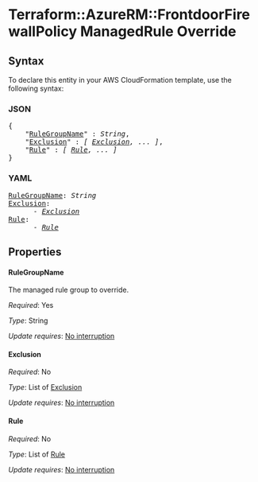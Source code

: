 # Terraform::AzureRM::FrontdoorFirewallPolicy ManagedRule Override

## Syntax

To declare this entity in your AWS CloudFormation template, use the following syntax:

### JSON

<pre>
{
    "<a href="#rulegroupname" title="RuleGroupName">RuleGroupName</a>" : <i>String</i>,
    "<a href="#exclusion" title="Exclusion">Exclusion</a>" : <i>[ <a href="managedrule-override-exclusion.md">Exclusion</a>, ... ]</i>,
    "<a href="#rule" title="Rule">Rule</a>" : <i>[ <a href="managedrule-override-rule.md">Rule</a>, ... ]</i>
}
</pre>

### YAML

<pre>
<a href="#rulegroupname" title="RuleGroupName">RuleGroupName</a>: <i>String</i>
<a href="#exclusion" title="Exclusion">Exclusion</a>: <i>
      - <a href="managedrule-override-exclusion.md">Exclusion</a></i>
<a href="#rule" title="Rule">Rule</a>: <i>
      - <a href="managedrule-override-rule.md">Rule</a></i>
</pre>

## Properties

#### RuleGroupName

The managed rule group to override.

_Required_: Yes

_Type_: String

_Update requires_: [No interruption](https://docs.aws.amazon.com/AWSCloudFormation/latest/UserGuide/using-cfn-updating-stacks-update-behaviors.html#update-no-interrupt)

#### Exclusion

_Required_: No

_Type_: List of <a href="managedrule-override-exclusion.md">Exclusion</a>

_Update requires_: [No interruption](https://docs.aws.amazon.com/AWSCloudFormation/latest/UserGuide/using-cfn-updating-stacks-update-behaviors.html#update-no-interrupt)

#### Rule

_Required_: No

_Type_: List of <a href="managedrule-override-rule.md">Rule</a>

_Update requires_: [No interruption](https://docs.aws.amazon.com/AWSCloudFormation/latest/UserGuide/using-cfn-updating-stacks-update-behaviors.html#update-no-interrupt)

